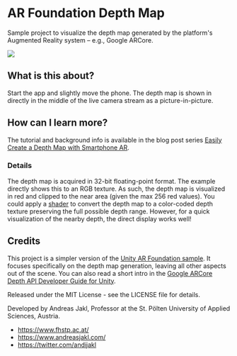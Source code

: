 # AR Foundation Depth Map

Sample project to visualize the depth map generated by the platform's Augmented Reality system – e.g., Google ARCore.

![](https://raw.githubusercontent.com/andijakl/arfoundation-depth/main/AR-Foundation-Unity-Depth-Maps-Project.gif)

## What is this about?

Start the app and slightly move the phone. The depth map is shown in directly in the middle of the live camera stream as a picture-in-picture.

## How can I learn more?

The tutorial and background info is available in the blog post series [Easily Create a Depth Map with Smartphone AR](https://www.andreasjakl.com/easily-create-depth-maps-with-smartphone-ar-part-1/).

### Details

The depth map is acquired in 32-bit floating-point format. The example directly shows this to an RGB texture. As such, the depth map is visualized in red and clipped to the near area (given the max 256 red values). You could apply a [shader](https://github.com/Unity-Technologies/arfoundation-samples/blob/6296272a416925b56ce85470e0c7bef5c913ec0c/Assets/Shaders/DepthGradient.shader) to convert the depth map to a color-coded depth texture preserving the full possible depth range. However, for a quick visualization of the nearby depth, the direct display works well!

## Credits

This project is a simpler version of the [Unity AR Foundation sample](https://github.com/Unity-Technologies/arfoundation-samples). It focuses specifically on the depth map generation, leaving all other aspects out of the scene. You can also read a short intro in the [Google ARCore Depth API Developer Guide for Unity](https://developers.google.com/ar/develop/unity/depth/developer-guide).

Released under the MIT License - see the LICENSE file for details.

Developed by Andreas Jakl, Professor at the St. Pölten University of Applied Sciences, Austria.

* <https://www.fhstp.ac.at/>
* <https://www.andreasjakl.com/>
* <https://twitter.com/andijakl>